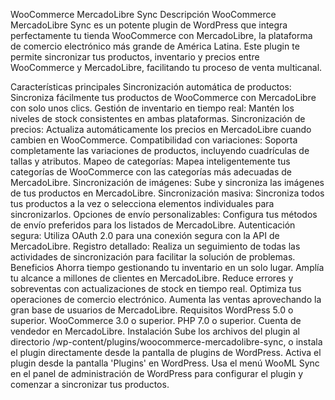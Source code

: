 WooCommerce MercadoLibre Sync
Descripción
WooCommerce MercadoLibre Sync es un potente plugin de WordPress que integra perfectamente tu tienda WooCommerce con MercadoLibre, la plataforma de comercio electrónico más grande de América Latina. Este plugin te permite sincronizar tus productos, inventario y precios entre WooCommerce y MercadoLibre, facilitando tu proceso de venta multicanal.

Características principales
Sincronización automática de productos: Sincroniza fácilmente tus productos de WooCommerce con MercadoLibre con solo unos clics.
Gestión de inventario en tiempo real: Mantén los niveles de stock consistentes en ambas plataformas.
Sincronización de precios: Actualiza automáticamente los precios en MercadoLibre cuando cambien en WooCommerce.
Compatibilidad con variaciones: Soporta completamente las variaciones de productos, incluyendo cuadrículas de tallas y atributos.
Mapeo de categorías: Mapea inteligentemente tus categorías de WooCommerce con las categorías más adecuadas de MercadoLibre.
Sincronización de imágenes: Sube y sincroniza las imágenes de tus productos en MercadoLibre.
Sincronización masiva: Sincroniza todos tus productos a la vez o selecciona elementos individuales para sincronizarlos.
Opciones de envío personalizables: Configura tus métodos de envío preferidos para los listados de MercadoLibre.
Autenticación segura: Utiliza OAuth 2.0 para una conexión segura con la API de MercadoLibre.
Registro detallado: Realiza un seguimiento de todas las actividades de sincronización para facilitar la solución de problemas.
Beneficios
Ahorra tiempo gestionando tu inventario en un solo lugar.
Amplía tu alcance a millones de clientes en MercadoLibre.
Reduce errores y sobreventas con actualizaciones de stock en tiempo real.
Optimiza tus operaciones de comercio electrónico.
Aumenta las ventas aprovechando la gran base de usuarios de MercadoLibre.
Requisitos
WordPress 5.0 o superior.
WooCommerce 3.0 o superior.
PHP 7.0 o superior.
Cuenta de vendedor en MercadoLibre.
Instalación
Sube los archivos del plugin al directorio /wp-content/plugins/woocommerce-mercadolibre-sync, o instala el plugin directamente desde la pantalla de plugins de WordPress.
Activa el plugin desde la pantalla 'Plugins' en WordPress.
Usa el menú WooML Sync en el panel de administración de WordPress para configurar el plugin y comenzar a sincronizar tus productos.

